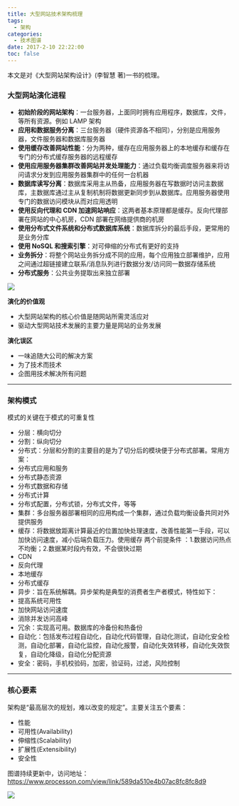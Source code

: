 ```yaml
---
title: 大型网站技术架构梳理
tags:
  - 架构
categories:
  - 技术图谱
date: 2017-2-10 22:22:00
toc: false
---
```


本文是对《大型网站架构设计》(李智慧 著)一书的梳理。

### 大型网站演化进程
- **初始阶段的网站架构**：一台服务器，上面同时拥有应用程序，数据库，文件，等所有资源。例如 LAMP 架构
- **应用和数据服务分离**：三台服务器（硬件资源各不相同），分别是应用服务器，文件服务器和数据库服务器
- **使用缓存改善网站性能**：分为两种，缓存在应用服务器上的本地缓存和缓存在专门的分布式缓存服务器的远程缓存
- **使用应用服务器集群改善网站并发处理能力**：通过负载均衡调度服务器来将访问请求分发到应用服务器集群中的任何一台机器
- **数据库读写分离**：数据库采用主从热备，应用服务器在写数据时访问主数据库，主数据库通过主从复制机制将数据更新同步到从数据库。应用服务器使用专门的数据访问模块从而对应用透明
- **使用反向代理和 CDN 加速网站响应**：这两者基本原理都是缓存。反向代理部署在网站的中心机房，CDN 部署在网络提供商的机房
- **使用分布式文件系统和分布式数据库系统**：数据库拆分的最后手段，更常用的是业务分库
- **使用 NoSQL 和搜索引擎**：对可伸缩的分布式有更好的支持
- **业务拆分**：将整个网站业务拆分成不同的应用，每个应用独立部署维护，应用之间通过超链接建立联系/消息队列进行数据分发/访问同一数据存储系统
- **分布式服务**：公共业务提取出来独立部署

![](http://7xvfir.com1.z0.glb.clouddn.com/%E5%A4%A7%E5%9E%8B%E7%BD%91%E7%AB%99%E6%8A%80%E6%9C%AF%E6%9E%B6%E6%9E%84%E6%A2%B3%E7%90%86%E6%A2%B3%E7%90%86/1.png)

<!-- more -->

**演化的价值观**
- 大型网站架构的核心价值是随网站所需灵活应对
- 驱动大型网站技术发展的主要力量是网站的业务发展

**演化误区**
- 一味追随大公司的解决方案
- 为了技术而技术
- 企图用技术解决所有问题

---

### 架构模式
模式的关键在于模式的可重复性
- 分层：横向切分
- 分割：纵向切分
- 分布式：分层和分割的主要目的是为了切分后的模块便于分布式部署。常用方案：
 - 分布式应用和服务
 - 分布式静态资源
 - 分布式数据和存储
 - 分布式计算
 - 分布式配置，分布式锁，分布式文件，等等
- 集群：多台服务器部署相同的应用构成一个集群，通过负载均衡设备共同对外提供服务
- 缓存：将数据放距离计算最近的位置加快处理速度，改善性能第一手段，可以加快访问速度，减小后端负载压力。使用缓存 两个前提条件 ：1.数据访问热点不均衡；2.数据某时段内有效，不会很快过期
 - CDN
 - 反向代理
 - 本地缓存
 - 分布式缓存
- 异步：旨在系统解耦。异步架构是典型的消费者生产者模式，特性如下：
 - 提高系统可用性
 - 加快网站访问速度
 - 消除并发访问高峰
- 冗余：实现高可用。数据库的冷备份和热备份
- 自动化：包括发布过程自动化，自动化代码管理，自动化测试，自动化安全检测，自动化部署，自动化监控，自动化报警，自动化失效转移，自动化失效恢复，自动化降级，自动化分配资源
- 安全：密码，手机校验码，加密，验证码，过滤，风险控制

---

### 核心要素
架构是“最高层次的规划，难以改变的规定”。主要关注五个要素：
- 性能
- 可用性(Availability)
- 伸缩性(Scalability)
- 扩展性(Extensibility)
- 安全性

图谱持续更新中，访问地址：
https://www.processon.com/view/link/589da510e4b07ac8fc8fc8d9

![](http://7xvfir.com1.z0.glb.clouddn.com/%E5%A4%A7%E5%9E%8B%E7%BD%91%E7%AB%99%E6%8A%80%E6%9C%AF%E6%9E%B6%E6%9E%84%E6%A2%B3%E7%90%86%E6%A2%B3%E7%90%86/2.png)

